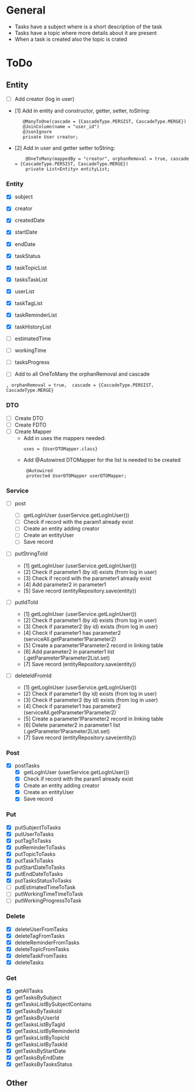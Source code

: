 # General

- Tasks have a subject where is a short description of the task
- Tasks have a topic where more details about it are present
- When a task is created also the topic is crated


# ToDo

## Entity

- [ ] Add creator (log in user)
- [1] Add in entity and constructor, getter, setter, toString:
   ```
      @ManyToOne(cascade = {CascadeType.PERSIST, CascadeType.MERGE})
      @JoinColumn(name = "user_id")
      @JsonIgnore
      private User creator;
  ```
- [2] Add in user and getter setter toString:
  ```
      @OneToMany(mappedBy = "creator", orphanRemoval = true, cascade = {CascadeType.PERSIST, CascadeType.MERGE})
      private List<Entity> entityList;
  ```
   

### Entity
- [x] subject
- [x] creator
- [x] createdDate
- [x] startDate
- [x] endDate
- [x] taskStatus
- [x] taskTopicList
- [x] tasksTaskList
- [x] userList
- [x] taskTagList
- [x] taskReminderList
- [x] taskHistoryList
- [ ] estimatedTime
- [ ] workingTime
- [ ] tasksProgress

- [ ] Add to all OneToMany the orphanRemoval and cascade
```
, orphanRemoval = true,  cascade = {CascadeType.PERSIST, CascadeType.MERGE}
```


### DTO
- [ ] Create DTO
- [ ] Create FDTO
- [ ] Create Mapper
  - Add in uses the mappers needed:
    ```
    uses = {UserDTOMapper.class}
    ```
  - Add @Autowired DTOMapper for the list is needed to be created
    ```
     @Autowired
     protected UserDTOMapper userDTOMapper;
    ```


### Service
- [ ] post
  - [ ] getLogInUser (userService.getLogInUser())
  - [ ] Check if record with the param1 already exist
  - [ ] Create an entity adding creator
  - [ ] Create an entityUser
  - [ ] Save record
  
- [ ] putStringToId
  - [1] getLogInUser (userService.getLogInUser())
  - [2] Check if parameter1 (by id) exists (from log in user)
  - [3] Check if record with the parameter1 already exist
  - [4] Add parameter2 in parameter1
  - [5] Save record (entityRepository.save(entity))

- [ ] putIdToId
  - [1] getLogInUser (userService.getLogInUser())
  - [2] Check if parameter1 (by id) exists (from log in user)
  - [3] Check if parameter2 (by id) exists (from log in user)
  - [4] Check if parameter1 has parameter2 (serviceAll.getParameter1Parameter2)
  - [5] Create a parameter1Parameter2 record in linking table
  - [6] Add parameter2 in parameter1 list (.getParameter1Parameter2List.set)
  - [7] Save record (entityRepository.save(entity))

- [ ] deleteIdFromId
  - [1] getLogInUser (userService.getLogInUser())
  - [2] Check if parameter1 (by id) exists (from log in user)
  - [3] Check if parameter2 (by id) exists (from log in user)
  - [4] Check if parameter1 has parameter2 (serviceAll.getParameter1Parameter2)
  - [5] Create a parameter1Parameter2 record in linking table
  - [6] Delete parameter2 in parameter1 list (.getParameter1Parameter2List.set)
  - [7] Save record (entityRepository.save(entity))

### Post
- [x] postTasks
  - [x] getLogInUser (userService.getLogInUser())
  - [x] Check if record with the param1 already exist
  - [x] Create an entity adding creator
  - [x] Create an entityUser
  - [x] Save record

### Put
- [x] putSubjectToTasks
- [x] putUserToTasks
- [x] putTagToTasks
- [x] putReminderToTasks
- [x] putTopicToTasks
- [x] putTaskToTasks
- [x] putStartDateToTasks
- [x] putEndDateToTasks
- [x] putTasksStatusToTasks
- [ ] putEstimatedTimeToTask
- [ ] putWorkingTimeTimeToTask
- [ ] putWorkingProgressToTask

### Delete
- [x] deleteUserFromTasks
- [x] deleteTagFromTasks
- [x] deleteReminderFromTasks
- [x] deleteTopicFromTasks
- [x] deleteTaskFromTasks
- [x] deleteTasks

### Get
- [x] getAllTasks
- [x] getTasksBySubject
- [x] getTasksListBySubjectContains
- [x] getTasksByTasksId
- [x] getTasksByUserId
- [x] getTasksListByTagId
- [x] getTasksListByReminderId
- [x] getTasksListByTopicId
- [x] getTasksListByTaskId
- [x] getTasksByStartDate
- [x] getTasksByEndDate
- [x] getTasksByTasksStatus
## Other
